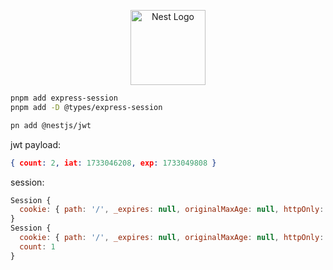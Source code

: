 <p align="center">
  <a href="http://nestjs.com/" target="blank"><img src="https://nestjs.com/img/logo-small.svg" width="120" alt="Nest Logo" /></a>
</p>

```bash
pnpm add express-session
pnpm add -D @types/express-session

pn add @nestjs/jwt
```

jwt payload:
```json
{ count: 2, iat: 1733046208, exp: 1733049808 }
```

session:
```js
Session {
  cookie: { path: '/', _expires: null, originalMaxAge: null, httpOnly: true }
}
Session {
  cookie: { path: '/', _expires: null, originalMaxAge: null, httpOnly: true },
  count: 1
}
```
